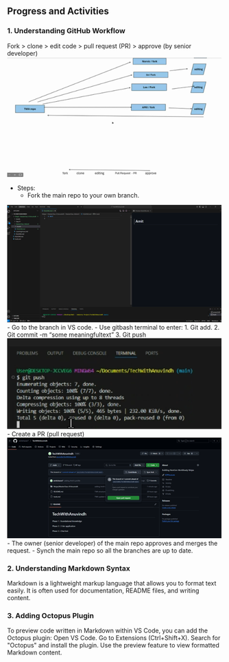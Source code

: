 ## **Progress and Activities** 

### **1. Understanding GitHub Workflow**  
Fork > clone > edit code > pull request (PR) > approve (by senior developer)
<img src="Assets\Image0.png" alt="Image0" width="500">

- Steps:  
  - Fork the main repo to your own branch.
<img src="Assets\Image1.png" alt="Image1" width="500">
  - Go to the branch in VS code.
  - Use gitbash terminal to enter:
  1. Git add.
  2. Git commit -m “some meaningfultext”
  3. Git push
<img src="Assets\Image2.png" alt="Image2" width="500">
  - Create a PR (pull request)
<img src="Assets\Image3.png" alt="Image3" width="500">
  - The owner (senior developer) of the main repo approves and merges the request.
  - Synch the main repo so all the branches are up to date. 

### **2. Understanding Markdown Syntax** 
Markdown is a lightweight markup language that allows you to format text easily.
It is often used for documentation, README files, and writing content.


### **3. Adding Octopus Plugin** 
To preview code written in Markdown within VS Code, you can add the Octopus plugin:
Open VS Code.
Go to Extensions (Ctrl+Shift+X).
Search for "Octopus" and install the plugin.
Use the preview feature to view formatted Markdown content.